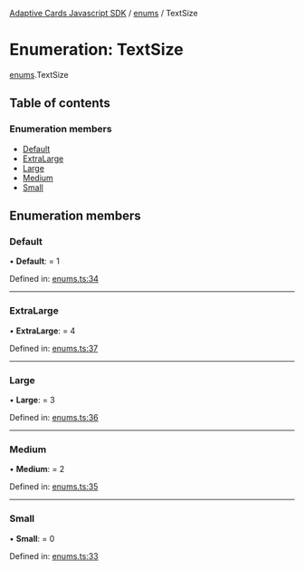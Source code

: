 [Adaptive Cards Javascript SDK](../README.md) / [enums](../modules/enums.md) / TextSize

# Enumeration: TextSize

[enums](../modules/enums.md).TextSize

## Table of contents

### Enumeration members

- [Default](enums.textsize.md#default)
- [ExtraLarge](enums.textsize.md#extralarge)
- [Large](enums.textsize.md#large)
- [Medium](enums.textsize.md#medium)
- [Small](enums.textsize.md#small)

## Enumeration members

### Default

• **Default**: = 1

Defined in: [enums.ts:34](https://github.com/microsoft/AdaptiveCards/blob/0938a1f10/source/nodejs/adaptivecards/src/enums.ts#L34)

___

### ExtraLarge

• **ExtraLarge**: = 4

Defined in: [enums.ts:37](https://github.com/microsoft/AdaptiveCards/blob/0938a1f10/source/nodejs/adaptivecards/src/enums.ts#L37)

___

### Large

• **Large**: = 3

Defined in: [enums.ts:36](https://github.com/microsoft/AdaptiveCards/blob/0938a1f10/source/nodejs/adaptivecards/src/enums.ts#L36)

___

### Medium

• **Medium**: = 2

Defined in: [enums.ts:35](https://github.com/microsoft/AdaptiveCards/blob/0938a1f10/source/nodejs/adaptivecards/src/enums.ts#L35)

___

### Small

• **Small**: = 0

Defined in: [enums.ts:33](https://github.com/microsoft/AdaptiveCards/blob/0938a1f10/source/nodejs/adaptivecards/src/enums.ts#L33)
